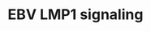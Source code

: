---
annotations:
- type: Pathway Ontology
  value: Epstein-Barr virus infection pathway
authors:
- MaintBot
- Anwesha
- Christine Chichester
description: based on science-slides...
last-edited: 2013-06-26
organisms:
- Anopheles gambiae
redirect_from:
- /index.php/Pathway:WP1224
- /instance/WP1224
schema-jsonld:
- '@context': https://schema.org/
  '@id': https://wikipathways.github.io/pathways/WP1224.html
  '@type': Dataset
  creator:
    '@type': Organization
    name: WikiPathways
  description: based on science-slides...
  keywords:
  - CCL5
  - LMP1
  - MAP3K3
  - IKK-gamma
  - AgaP_AGAP006958
  - TRAF6
  - TAB1
  - IKK-alpha
  - JNK
  - IKK-beta
  - TNF
  - TRADD
  - IFNB
  - p38
  - SFC complex
  - I-Kappa-B
  - REL1
  - MAP3K7
  - TUBE
  - NIK
  - IL8
  - TRAF1
  - CCL20
  - REL2
  license: CC0
  name: EBV LMP1 signaling
seo: CreativeWork
title: EBV LMP1 signaling
wpid: WP1224
---